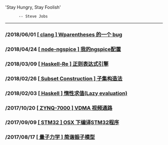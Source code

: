 
'Stay Hungry, Stay Foolish'

          -- Steve Jobs
-----------

### /2018/06/01 [\[ clang \] Wparentheses 的一个 bug](/blogs/clang-bug-wparentheses/)
### /2018/04/24 [\[ node-ngspice \] 我的ngspice配置](/blogs/node-ngspice/)
### /2018/03/09 [\[ Haskell-Re \] 正则表达式引擎](/blogs/haskell-re/)
### /2018/02/26 [\[ Subset Construction \] 子集构造法](/blogs/subset-construction/)
### /2018/02/03 [\[ Haskell \] 惰性求值(Lazy evaluation)](/blogs/haskell-lazy-evaluation/)
### /2017/10/20 [\[ ZYNQ-7000 \] VDMA 视频通路](/blogs/zynq-7000-VDMA/)
### /2017/09/09 [\[ STM32 \] OSX 下编译STM32程序](/blogs/build-stm32-programme-on-macos/)
### /2017/08/17 [\[ 量子力学 \] 简谐振子模型](/blogs/quantum-harmonic-oscillator/)
